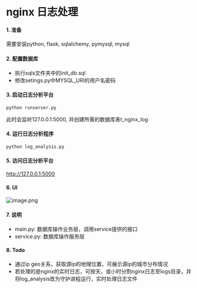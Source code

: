 # nginx 日志处理

#### 1. 准备
需要安装python, flask, sqlalchemy, pymysql, mysql

#### 2. 配置数据库
- 执行sqls文件夹中的init_db.sql
- 修改setings.py中MYSQL_URI的用户名密码

#### 3. 启动日志分析平台
```
python runserver.py
```
此时会监听127.0.0.1:5000, 并创建所需的数据库表t_nginx_log

#### 4. 运行日志分析程序
```
python log_analysis.py
```

#### 5. 访问日志分析平台
http://127.0.0.1:5000

#### 6. UI
![image.png](https://upload-images.jianshu.io/upload_images/1425939-62418cb40a5e4576.png?imageMogr2/auto-orient/strip%7CimageView2/2/w/1240)

#### 7. 说明
* main.py: 数据库操作业务层，调用service提供的接口
* service.py: 数据库操作服务层

#### 8. Todo
- 通过ip geo关系，获取源ip的地理位置，可展示源ip的城市分布情况
- 若处理的是nginx的实时日志，可按天、或小时分割nginx日志至logs目录，并将log_analysis改为守护进程运行，实时处理日志文件
